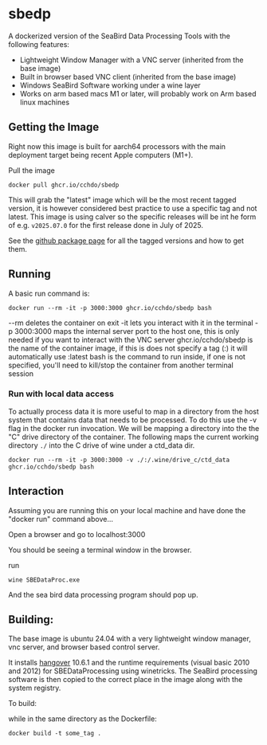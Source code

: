 # sbedp
A dockerized version of the SeaBird Data Processing Tools with the following features:

* Lightweight Window Manager with a VNC server (inherited from the base image)
* Built in browser based VNC client (inherited from the base image)
* Windows SeaBird Software working under a wine layer
* Works on arm based macs M1 or later, will probably work on Arm based linux machines

## Getting the Image

Right now this image is built for aarch64 processors with the main deployment target being recent Apple computers (M1+).

Pull the image
```
docker pull ghcr.io/cchdo/sbedp
```

This will grab the "latest" image which will be the most recent tagged version, it is however considered best practice to use a specific tag and not latest. This image is using calver so the specific releases will be int he form of e.g. `v2025.07.0` for the first release done in July of 2025.

See the [github package page](https://github.com/cchdo/sbedp/pkgs/container/sbedp) for all the tagged versions and how to get them.

## Running

A basic run command is:

```
docker run --rm -it -p 3000:3000 ghcr.io/cchdo/sbedp bash
```

--rm deletes the container on exit
-it lets you interact with it in the terminal
-p 3000:3000 maps the internal server port to the host one, this is only needed if you want to interact with the VNC server
ghcr.io/cchdo/sbedp is the name of the container image, if this is does not specify a tag (:<something>) it will automatically use :latest
bash is the command to run inside, if one is not specified, you'll need to kill/stop the container from another terminal session

### Run with local data access
To actually process data it is more useful to map in a directory from the host system that contains data that needs to be processed.
To do this use the -v flag in the docker run invocation.
We will be mapping a directory into the the "C" drive directory of the container.
The following maps the current working directory `./` into the C drive of wine under a ctd_data dir.

```
docker run --rm -it -p 3000:3000 -v ./:/.wine/drive_c/ctd_data ghcr.io/cchdo/sbedp bash
```

## Interaction
Assuming you are running this on your local machine and have done the "docker run" command above...

Open a browser and go to localhost:3000

You should be seeing a terminal window in the browser.

run
```
wine SBEDataProc.exe
```

And the sea bird data processing program should pop up.

## Building:
The base image is ubuntu 24.04 with a very lightweight window manager, vnc server, and browser based control server.

It installs [hangover](https://github.com/AndreRH/hangover) 10.6.1 and the runtime requirements (visual basic 2010 and 2012) for SBEDataProcessing using winetricks.
The SeaBird processing software is then copied to the correct place in the image along with the system registry.

To build:

while in the same directory as the Dockerfile:

```
docker build -t some_tag .
```